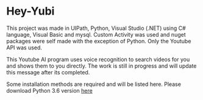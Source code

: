 # Hey-Yubi
<p>This project was made in UIPath, Python, Visual Studio (.NET) using C# language, Visual Basic and mysql. Custom Activity was used and nuget packages were self made with the exception of Python. Only the Youtube API was used.</p>

<p> This Youtube AI program uses voice recognition to search videos for you and shows them to you directly. The work is still in progress and will update this message after its completed.</p> 

<p>Some installation methods are required and will be listed here. Please download Python 3.6 version <a href="https://www.python.org/downloads/release/python-360/">here</a></p>
